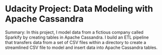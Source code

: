 # Udacity Project: Data Modeling with Apache Cassandra

Summary: In this project, I model data from a fictious company called Sparkify by creating tables in Apache Cassandra.
I build an ETL pipeline that transfers data from a set of CSV files within a directory to create a streamlined CSV file
to model and insert data into Apache Cassandra tables.
